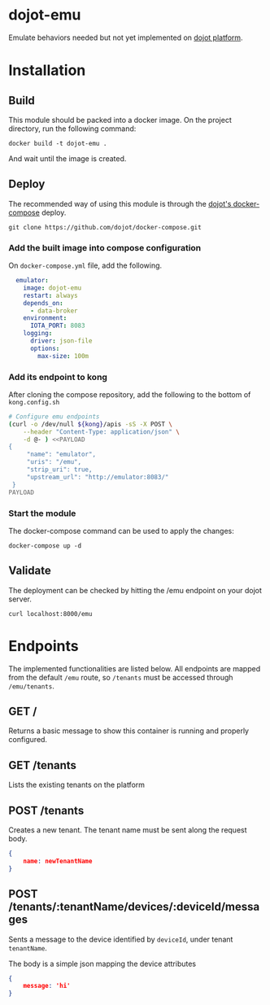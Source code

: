 # dojot-emu
Emulate behaviors needed but not yet implemented on [dojot platform](https://github.com/dojot).

# Installation

## Build
This module should be packed into a docker image. On the project directory, run the following command:

`docker build -t dojot-emu .`

And wait until the image is created.

## Deploy
The recommended way of using this module is through the [dojot's docker-compose](https://github.com/dojot/docker-compose) deploy.

`git clone https://github.com/dojot/docker-compose.git`

### Add the built image into compose configuration

On `docker-compose.yml` file, add the following.

```yml
  emulator:
    image: dojot-emu
    restart: always
    depends_on:
      - data-broker
    environment:
      IOTA_PORT: 8083
    logging:
      driver: json-file
      options:
        max-size: 100m
```

### Add its endpoint to kong
After cloning the compose repository, add the following to the bottom of `kong.config.sh`

```bash
# Configure emu endpoints
(curl -o /dev/null ${kong}/apis -sS -X POST \
    --header "Content-Type: application/json" \
    -d @- ) <<PAYLOAD
{
     "name": "emulator",
     "uris": "/emu",
     "strip_uri": true,
     "upstream_url": "http://emulator:8083/"
 }
PAYLOAD
```

### Start the module

The docker-compose command can be used to apply the changes:

`docker-compose up -d`

## Validate
The deployment can be checked by hitting the /emu endpoint on your dojot server.

`curl localhost:8000/emu`

# Endpoints
The implemented functionalities are listed below.
All endpoints are mapped from the default `/emu` route, so `/tenants` must be accessed through `/emu/tenants`.

## GET /
Returns a basic message to show this container is running and properly configured.

## GET /tenants
Lists the existing tenants on the platform

## POST /tenants
Creates a new tenant.
The tenant name must be sent along the request body.

```json
{
	name: newTenantName
}
```

## POST /tenants/:tenantName/devices/:deviceId/messages
Sents a message to the device identified by `deviceId`, under tenant `tenantName`.

The body is a simple json mapping the device attributes

```json
{
	message: 'hi'
}
```

